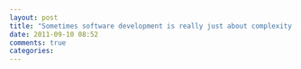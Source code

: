 ```yaml
---
layout: post
title: "Sometimes software development is really just about complexity management"
date: 2011-09-10 08:52
comments: true
categories: 
---
```

